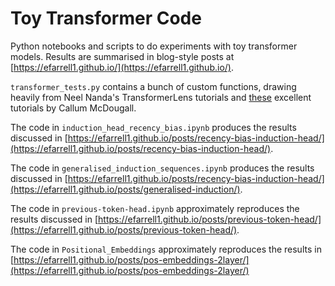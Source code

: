 # Toy Transformer Code
Python notebooks and scripts to do experiments with toy transformer models. Results are summarised in blog-style posts at [https://efarrell1.github.io/](https://efarrell1.github.io/).

`transformer_tests.py` contains a bunch of custom functions, drawing heavily from Neel Nanda's TransformerLens tutorials and [these](https://arena-ch1-transformers.streamlit.app/) excellent tutorials by Callum McDougall.

The code in `induction_head_recency_bias.ipynb` produces the results discussed in [https://efarrell1.github.io/posts/recency-bias-induction-head/](https://efarrell1.github.io/posts/recency-bias-induction-head/).

The code in `generalised_induction_sequences.ipynb` produces the results discussed in [https://efarrell1.github.io/posts/recency-bias-induction-head/](https://efarrell1.github.io/posts/generalised-induction/).

The code in `previous-token-head.ipynb` approximately reproduces the results discussed in [https://efarrell1.github.io/posts/previous-token-head/](https://efarrell1.github.io/posts/previous-token-head/).

The code in `Positional_Embeddings` approximately reproduces the results in [https://efarrell1.github.io/posts/pos-embeddings-2layer/](https://efarrell1.github.io/posts/pos-embeddings-2layer/)
